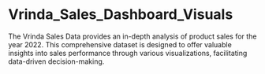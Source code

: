 # Vrinda_Sales_Dashboard_Visuals
The Vrinda Sales Data provides an in-depth analysis of product sales for the year 2022. This comprehensive dataset is designed to offer valuable insights into sales performance through various visualizations, facilitating data-driven decision-making.
